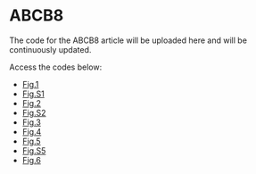# ABCB8
The code for the ABCB8 article will be uploaded here and will be continuously updated.

Access the codes below:
* [Fig.1](ABCB8_Fig1.md)
* [Fig.S1](ABCB8_FigS1.md)
* [Fig.2](ABCB8_Fig2.md)
* [Fig.S2](ABCB8_FigS2.md)
* [Fig.3](ABCB8_Fig3.md)
* [Fig.4](ABCB8_Fig4.md)
* [Fig.5](ABCB8_Fig5.md)
* [Fig.S5](ABCB8_FigS5.md)
* [Fig.6](ABCB8_Fig6.md)
